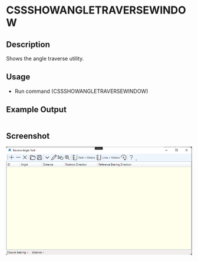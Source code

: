 # CSSSHOWANGLETRAVERSEWINDOW

## Description

Shows the angle traverse utility.

## Usage

* Run command (CSSSHOWANGLETRAVERSEWINDOW)

## Example Output

```
```

## Screenshot

![Traverse Angle Window](../../../images/screenshots/traverseanglewindow.png)